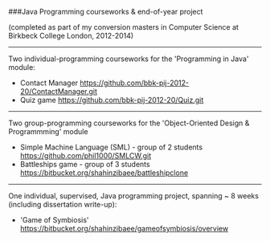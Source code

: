 ###Java Programming courseworks & end-of-year project

(completed as part of my conversion masters in Computer Science at Birkbeck College London, 2012-2014)

---
Two individual-programming courseworks for the 'Programming in Java' module:

* Contact Manager											https://github.com/bbk-pij-2012-20/ContactManager.git
* Quiz	game												https://github.com/bbk-pij-2012-20/Quiz.git

---
Two group-programming courseworks for the 'Object-Oriented Design & Programmming' module

* Simple Machine Language (SML)	- group of 2 students		https://github.com/phil1000/SMLCW.git
* Battleships game 				- group of 3 students		https://bitbucket.org/shahinzibaee/battleshipclone

---
One individual, supervised, Java programming project, spanning ~ 8 weeks (including dissertation write-up):

* 'Game of Symbiosis'										https://bitbucket.org/shahinzibaee/gameofsymbiosis/overview